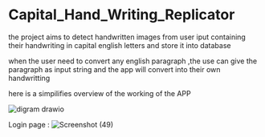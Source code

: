 # Capital_Hand_Writing_Replicator

the project aims to detect handwritten images from user iput containing their handwriting in capital english letters and store it into database

when the user need to convert any english paragraph ,the use can give the paragraph as input string and the app will convert into their own handwritting

here is a simpilifies overview of the working of the APP

![digram drawio](https://github.com/AGENTSJ/Capital_Hand_Writing_Replicator/assets/109428699/841c6aa1-f0d7-4125-bc81-e8b0cd608cdf)

Login page :
![Screenshot (49)](https://github.com/AGENTSJ/Capital_Hand_Writing_Replicator/assets/109428699/3c3aae1b-3c02-44ae-982f-fbe0853c3edb)

